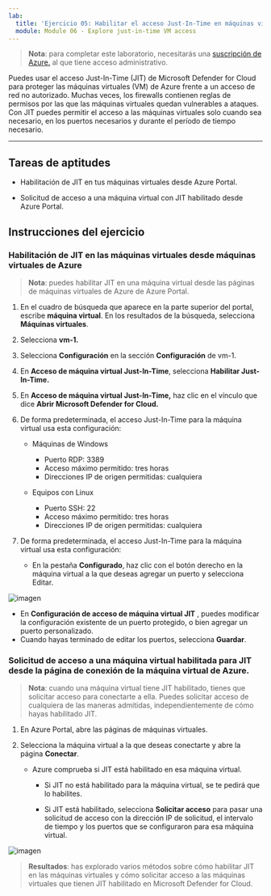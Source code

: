 ```yaml
---
lab:
  title: 'Ejercicio 05: Habilitar el acceso Just-In-Time en máquinas virtuales'
  module: Module 06 - Explore just-in-time VM access
---
```



>**Nota**: para completar este laboratorio, necesitarás una [suscripción de Azure.](https://azure.microsoft.com/en-us/free/?azure-portal=true) al que tiene acceso administrativo. 


Puedes usar el acceso Just-In-Time (JIT) de Microsoft Defender for Cloud para proteger las máquinas virtuales (VM) de Azure frente a un acceso de red no autorizado. Muchas veces, los firewalls contienen reglas de permisos por las que las máquinas virtuales quedan vulnerables a ataques. Con JIT puedes permitir el acceso a las máquinas virtuales solo cuando sea necesario, en los puertos necesarios y durante el período de tiempo necesario. 

---

## Tareas de aptitudes

- Habilitación de JIT en tus máquinas virtuales desde Azure Portal.

- Solicitud de acceso a una máquina virtual con JIT habilitado desde Azure Portal.

## Instrucciones del ejercicio 

### Habilitación de JIT en las máquinas virtuales desde máquinas virtuales de Azure

>**Nota**: puedes habilitar JIT en una máquina virtual desde las páginas de máquinas virtuales de Azure de Azure Portal.

1. En el cuadro de búsqueda que aparece en la parte superior del portal, escribe **máquina virtual**. En los resultados de la búsqueda, selecciona **Máquinas virtuales**.

2. Selecciona **vm-1.**
 
3. Selecciona **Configuración** en la sección **Configuración** de vm-1.
   
4. En **Acceso de máquina virtual Just-In-Time**, selecciona **Habilitar Just-In-Time.**

5. En **Acceso de máquina virtual Just-In-Time,** haz clic en el vínculo que dice **Abrir Microsoft Defender for Cloud.**

6. De forma predeterminada, el acceso Just-In-Time para la máquina virtual usa esta configuración:

   - Máquinas de Windows
   
     - Puerto RDP: 3389
     - Acceso máximo permitido: tres horas
     - Direcciones IP de origen permitidas: cualquiera

   - Equipos con Linux
     - Puerto SSH: 22
     - Acceso máximo permitido: tres horas
     - Direcciones IP de origen permitidas: cualquiera
   
7. De forma predeterminada, el acceso Just-In-Time para la máquina virtual usa esta configuración:

   - En la pestaña **Configurado**, haz clic con el botón derecho en la máquina virtual a la que deseas agregar un puerto y selecciona Editar.
  
 ![imagen](https://github.com/MicrosoftLearning/Secure-Azure-services-and-workloads-with-Microsoft-Defender-for-Cloud-regulatory-compliance-controls/assets/91347931/66cf98b6-2ce0-43c7-a7be-b5d69bcfac1d)

   - En **Configuración de acceso de máquina virtual JIT** , puedes modificar la configuración existente de un puerto protegido, o bien agregar un puerto personalizado.
   - Cuando hayas terminado de editar los puertos, selecciona **Guardar**.   

### Solicitud de acceso a una máquina virtual habilitada para JIT desde la página de conexión de la máquina virtual de Azure.

>**Nota**: cuando una máquina virtual tiene JIT habilitado, tienes que solicitar acceso para conectarte a ella. Puedes solicitar acceso de cualquiera de las maneras admitidas, independientemente de cómo hayas habilitado JIT.
   
1. En Azure Portal, abre las páginas de máquinas virtuales.

2. Selecciona la máquina virtual a la que deseas conectarte y abre la página **Conectar**.

   - Azure comprueba si JIT está habilitado en esa máquina virtual.

        - Si JIT no está habilitado para la máquina virtual, se te pedirá que lo habilites.
    
        - Si JIT está habilitado, selecciona **Solicitar acceso** para pasar una solicitud de acceso con la dirección IP de solicitud, el intervalo de tiempo y los puertos que se configuraron para esa máquina virtual.

![imagen](https://github.com/MicrosoftLearning/Secure-Azure-services-and-workloads-with-Microsoft-Defender-for-Cloud-regulatory-compliance-controls/assets/91347931/7e454150-bc04-47bc-afa1-e0a1e8af17f9)






> **Resultados**: has explorado varios métodos sobre cómo habilitar JIT en las máquinas virtuales y cómo solicitar acceso a las máquinas virtuales que tienen JIT habilitado en Microsoft Defender for Cloud.
